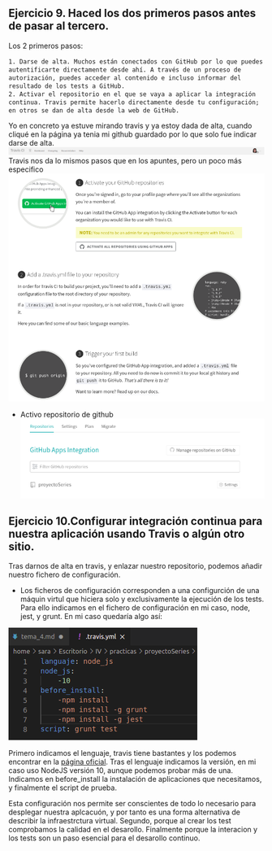 ## Ejercicio 9. Haced los dos primeros pasos antes de pasar al tercero.
Los 2 primeros pasos:

    1. Darse de alta. Muchos están conectados con GitHub por lo que puedes autentificarte directamente desde ahí. A través de un proceso de autorización, puedes acceder al contenido e incluso informar del resultado de los tests a GitHub.
    2. Activar el repositorio en el que se vaya a aplicar la integración continua. Travis permite hacerlo directamente desde tu configuración; en otros se dan de alta desde la web de GitHub.

Yo en concreto ya estuve mirando travis y ya estoy dada de alta, cuando cliqué en la página ya tenia mi github guardado por lo que solo fue indicar darse de alta.
![](img/travis.png)
Travis nos da lo mismos pasos que en los apuntes, pero un poco más especifico
![](img/pasos_travis.png)

 - Activo repositorio de github
![](img/repo.png)



## Ejercicio 10.Configurar integración continua para nuestra aplicación usando Travis o algún otro sitio.
Tras darnos de alta en travis, y enlazar nuestro repositorio, podemos añadir nuestro fichero de configuración.
 - Los ficheros de configuración corresponden a una configurción de una máquin virtul que hiciera solo y exclusivamente la ejecución de los tests. Para ello indicamos en el fichero de configuración en mi caso, node, jest, y grunt.
En mi caso quedaría algo así:

![](img/configuracion_travis.png)

Primero indicamos el lenguaje, travis tiene bastantes y los podemos encontrar en la [página oficial](https://docs.travis-ci.com/user/tutorial/). Tras el lenguaje indicamos la versión, en mi caso uso NodeJS versión 10, aunque podemos probar más de una.
 Indicamos en before_install la instalación de aplicaciones que necesitamos, y finalmente el script de prueba.

Esta configuración nos permite ser conscientes de todo lo necesario para desplegar nuestra aplcacuón, y por tanto es una forma alternativa de describir la infraestrctura virtual. Segundo, porque al crear los test comprobamos la calidad en el desarollo. Finalmente porque la interacion y los tests son un paso esencial para el desarollo continuo.
